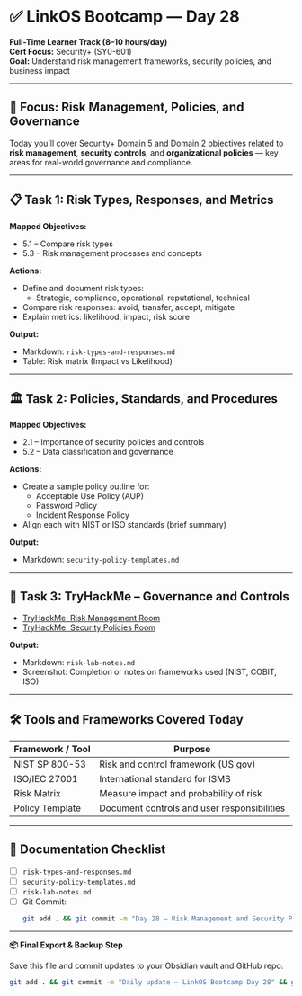 # ✅ LinkOS Bootcamp — Day 28

**Full-Time Learner Track (8–10 hours/day)**  
**Cert Focus:** Security+ (SY0-601)  
**Goal:** Understand risk management frameworks, security policies, and business impact

---

## 🔐 Focus: Risk Management, Policies, and Governance

Today you’ll cover Security+ Domain 5 and Domain 2 objectives related to **risk management**, **security controls**, and **organizational policies** — key areas for real-world governance and compliance.

---

## 📋 Task 1: Risk Types, Responses, and Metrics

**Mapped Objectives:**  
- 5.1 – Compare risk types  
- 5.3 – Risk management processes and concepts

**Actions:**  
- Define and document risk types:
  - Strategic, compliance, operational, reputational, technical
- Compare risk responses: avoid, transfer, accept, mitigate
- Explain metrics: likelihood, impact, risk score

**Output:**  
- Markdown: `risk-types-and-responses.md`  
- Table: Risk matrix (Impact vs Likelihood)

---

## 🏛️ Task 2: Policies, Standards, and Procedures

**Mapped Objectives:**  
- 2.1 – Importance of security policies and controls  
- 5.2 – Data classification and governance

**Actions:**  
- Create a sample policy outline for:
  - Acceptable Use Policy (AUP)  
  - Password Policy  
  - Incident Response Policy  
- Align each with NIST or ISO standards (brief summary)

**Output:**  
- Markdown: `security-policy-templates.md`

---

## 🧪 Task 3: TryHackMe – Governance and Controls

- [TryHackMe: Risk Management Room](https://tryhackme.com/room/riskmanagement)  
- [TryHackMe: Security Policies Room](https://tryhackme.com/room/securitypolicies)

**Output:**  
- Markdown: `risk-lab-notes.md`  
- Screenshot: Completion or notes on frameworks used (NIST, COBIT, ISO)

---

## 🛠️ Tools and Frameworks Covered Today

| Framework / Tool | Purpose                                 |
|------------------|------------------------------------------|
| NIST SP 800-53   | Risk and control framework (US gov)      |
| ISO/IEC 27001    | International standard for ISMS          |
| Risk Matrix      | Measure impact and probability of risk   |
| Policy Template  | Document controls and user responsibilities |

---

## 📁 Documentation Checklist

- [ ] `risk-types-and-responses.md`  
- [ ] `security-policy-templates.md`  
- [ ] `risk-lab-notes.md`  
- [ ] Git Commit:
  ```bash
  git add . && git commit -m "Day 28 – Risk Management and Security Policies" && git push origin main
  ```

---

**📦 Final Export & Backup Step**

Save this file and commit updates to your Obsidian vault and GitHub repo:

```bash
git add . && git commit -m "Daily update – LinkOS Bootcamp Day 28" && git push origin main
```
